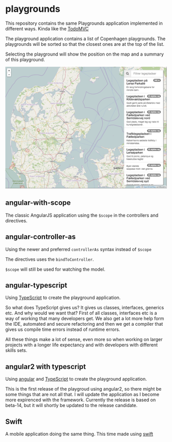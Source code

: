 # playgrounds
This repository contains the same Playgrounds application implemented in different ways. Kinda like the [TodoMVC](http://todomvc.com/)

The playground application contains a list of Copenhagen playgrounds. The playgrounds will be sorted so that the closest ones are at the top of the list.

Selecting the playground will show the position on the map and a summary of this playground.

![Playgrounds screenshot](screenshot.png)



## angular-with-scope

The classic AngularJS application using the `$scope` in the controllers and directives.

## angular-controller-as

Using the newer and preferred `controllerAs` syntax instead of `$scope`

The directives uses the `bindToController`.

`$scope` will still be used for watching the model.

## angular-typescript

Using [TypeScript](http://www.typescriptlang.org/) to create the playground application.

So what does TypeScript gives us? It gives us classes, interfaces, generics etc. And why would we want that? First of all classes, interfaces etc is a way of working that many developers get. We also get a lot more help form the IDE, automated and secure refactoring and then we get a compiler that gives us compile time errors instead of runtime errors.

All these things make a lot of sense, even more so when working on larger projects with a longer life expectancy and with developers with different skills sets.

## angular2 with typescript

Using [angular](https://angular.io/) and [TypeScript](http://www.typescriptlang.org/) to create the playground application.

This is the first release of the playgroud using angular2, so there might be some things that are not all that. I will update the application as I become more expirenced with the framework. Currently the release is based on beta-14, but it will shortly be updated to the release candidate.

## Swift

A mobile application doing the same thing. This time made using [swift](https://developer.apple.com/swift/)